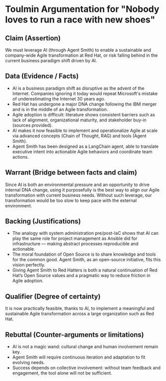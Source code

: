 # Toulmin Argumentation for "Nobody loves to run a race with new shoes"

## Claim (Assertion)

We must leverage AI (through Agent Smith) to enable a sustainable and company-wide Agile transformation at Red Hat, or risk falling behind in the current business paradigm shift driven by AI.

## Data (Evidence / Facts)

- AI is a business paradigm shift as disruptive as the advent of the Internet. Companies ignoring it today would repeat Microsoft's mistake of underestimating the Internet 30 years ago.
- Red Hat has undergone a major DNA change following the IBM merger and is in the middle of an Agile transformation.
- Agile adoption is difficult: literature shows consistent barriers such as lack of alignment, organizational maturity, and stakeholder buy-in (sources provided).
- AI makes it now feasible to implement and operationalize Agile at scale via advanced concepts (Chain of Thought, RAG) and tools (Agent Smith).
- Agent Smith has been designed as a LangChain agent, able to translate executive intent into actionable Agile behaviors and coordinate team actions.

## Warrant (Bridge between facts and claim)

Since AI is both an environmental pressure and an opportunity to drive internal DNA change, using it purposefully is the best way to align our Agile transformation with current business needs. Without such leverage, our transformation would be too slow to keep pace with the external environment.

## Backing (Justifications)

- The analogy with system administration pre/post-IaC shows that AI can play the same role for project management as Ansible did for infrastructure — making abstract processes reproducible and actionable.
- The moral foundation of Open Source is to share knowledge and tools for the common good. Agent Smith, as an open-source initiative, fits this vision perfectly.
- Giving Agent Smith to Red Hatters is both a natural continuation of Red Hat’s Open Source values and a pragmatic way to reduce friction in Agile adoption.

## Qualifier (Degree of certainty)

It is now practically feasible, thanks to AI, to implement a meaningful and sustainable Agile transformation across a large organization such as Red Hat.

## Rebuttal (Counter-arguments or limitations)

- AI is not a magic wand: cultural change and human involvement remain key.
- Agent Smith will require continuous iteration and adaptation to fit evolving needs.
- Success depends on collective involvement: without team feedback and engagement, the tool alone will not be sufficient.

